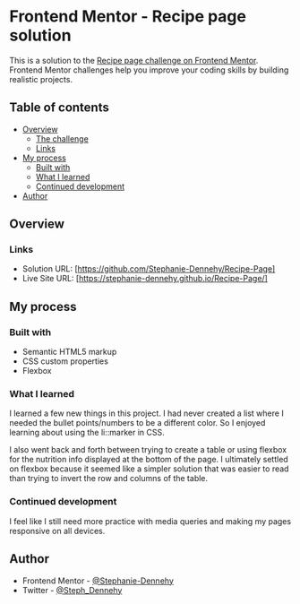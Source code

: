 # Frontend Mentor - Recipe page solution

This is a solution to the [Recipe page challenge on Frontend Mentor](https://www.frontendmentor.io/challenges/recipe-page-KiTsR8QQKm). Frontend Mentor challenges help you improve your coding skills by building realistic projects. 

## Table of contents

- [Overview](#overview)
  - [The challenge](#the-challenge)
  - [Links](#links)
- [My process](#my-process)
  - [Built with](#built-with)
  - [What I learned](#what-i-learned)
  - [Continued development](#continued-development)
- [Author](#author)


## Overview

### Links

- Solution URL: [https://github.com/Stephanie-Dennehy/Recipe-Page]
- Live Site URL: [https://stephanie-dennehy.github.io/Recipe-Page/]

## My process

### Built with

- Semantic HTML5 markup
- CSS custom properties
- Flexbox

### What I learned

I learned a few new things in this project. I had never created a list where I needed the bullet points/numbers to be a different color. So I enjoyed learning about using the li::marker in CSS. 

I also went back and forth between trying to create a table or using flexbox for the nutrition info displayed at the bottom of the page. I ultimately settled on flexbox because it seemed like a simpler solution that was easier to read than trying to invert the row and columns of the table. 


### Continued development

I feel like I still need more practice with media queries and making my pages responsive on all devices. 

## Author

- Frontend Mentor - [@Stephanie-Dennehy](https://www.frontendmentor.io/profile/Stephanie-Dennehy)
- Twitter - [@Steph_Dennehy](https://twitter.com/Steph_Dennehy)

